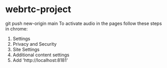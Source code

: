 # webrtc-project
git push new-origin main
To activate audio in the pages follow these steps in chrome:
1. Settings
2. Privacy and Security
3. Site Settings
4. Additional content settings
5. Add 'http://localhost:8181'
